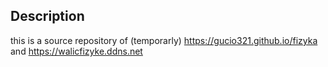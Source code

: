 ## Description

this is a source repository of (temporarly) https://gucio321.github.io/fizyka
and https://walicfizyke.ddns.net
